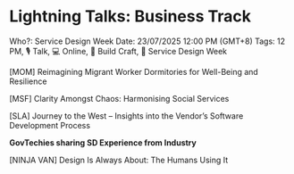 # Lightning Talks: Business Track

Who?: Service Design Week
Date: 23/07/2025 12:00 PM (GMT+8)
Tags: 12 PM, 🎙️ Talk, 💻 Online, 🔨 Build Craft, 🔹 Service Design Week

[MOM] Reimagining Migrant Worker Dormitories for Well-Being and Resilience

[MSF] Clarity Amongst Chaos: Harmonising Social Services

[SLA] Journey to the West – Insights into the Vendor’s Software Development Process

**GovTechies sharing SD Experience from Industry**

[NINJA VAN] Design Is Always About: The Humans Using It